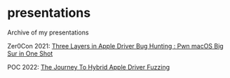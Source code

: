 # presentations

Archive of  my presentations

Zer0Con 2021: [Three Layers in Apple Driver Bug Hunting : Pwn macOS Big Sur in One Shot](https://zer0con.org/archive/2021.html) 

POC 2022: [The Journey To Hybrid Apple Driver Fuzzing](https://powerofcommunity.net/speaker_main.htm)
